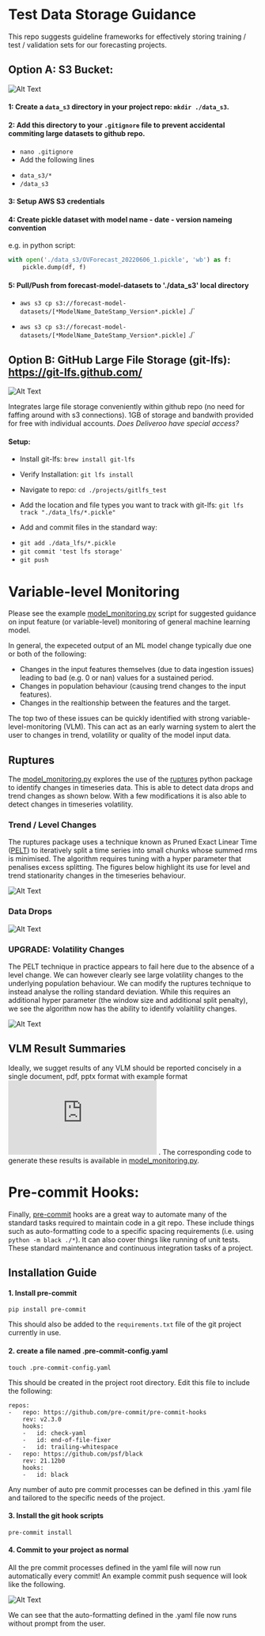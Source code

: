 # Test Data Storage Guidance

This repo suggests guideline frameworks for effectively storing training / test / validation sets for our forecasting projects.



## Option A: S3 Bucket:

![Alt Text](https://github.com/dstarkey1/model_data_storage_template/blob/main/img/s3_img.png)


#### 1: Create a `data_s3` directory in your project repo: `mkdir ./data_s3`.

#### 2: Add this directory to your `.gitignore` file to prevent accidental commiting large datasets to github repo.
* `nano .gitignore`
* Add the following lines
-  `data_s3/*`
-  `/data_s3`

#### 3: Setup AWS S3 credentials

#### 4: Create pickle dataset with model name - date - version nameing convention

e.g. in python script:
```python
with open('./data_s3/OVForecast_20220606_1.pickle', 'wb') as f:
    pickle.dump(df, f)
```

#### 5: Pull/Push from forecast-model-datasets to './data_s3' local directory
* `aws s3 cp s3://forecast-model-datasets/[*ModelName_DateStamp_Version*.pickle]` ./`

* `aws s3 cp s3://forecast-model-datasets/[*ModelName_DateStamp_Version*.pickle]` ./`



## Option B: GitHub Large File Storage (git-lfs): https://git-lfs.github.com/


![Alt Text](https://github.com/dstarkey1/model_data_storage_template/blob/main/img/lfs_img.png)

Integrates large file storage conveniently within github repo (no need for faffing around with s3 connections). 1GB of storage and bandwith provided for free with individual accounts. _Does Deliveroo have special access?_

#### Setup:

* Install git-lfs: `brew install git-lfs `

* Verify Installation: `git lfs install`

* Navigate to repo: `cd ./projects/gitlfs_test`

* Add the location and file types you want to track with git-lfs: `git lfs track "./data_lfs/*.pickle"`

* Add and commit files in the standard way:
- `git add ./data_lfs/*.pickle`
- `git commit 'test lfs storage'`
-  `git push`




# Variable-level Monitoring

Please see the example [model_monitoring.py](https://github.com/dstarkey1/model_data_storage_template/blob/main/model_monitoring.py) script for suggested guidance on input feature (or variable-level) monitoring of general machine learning model.

In general, the expeceted output of an ML model change typically due one or both of the following:

* Changes in the input features themselves (due to data ingestion issues) leading to bad (e.g. 0 or nan) values for a sustained period.
* Changes in population behaviour (causing trend changes to the input features).
* Changes in the realtionship between the features and the target.

The top two of these issues can be quickly identified with strong variable-level-monitoring (VLM). This can act as an early warning system to alert the user to changes in trend, volatility or quality of the model input data.

## Ruptures
The [model_monitoring.py](https://github.com/dstarkey1/model_data_storage_template/blob/main/model_monitoring.py) explores the use of the [ruptures](https://github.com/deepcharles/ruptures) python package to identify changes in timeseries data. This is able to detect data drops and trend changes as shown below. With a few modifications it is also able to detect changes in timeseries volatility.

### Trend / Level Changes

The ruptures package uses a technique known as Pruned Exact Linear Time ([PELT](https://article.sciencepublishinggroup.com/html/10.11648.j.ajtas.20150406.30.html)) to iteratively split a time series into small chunks whose summed rms is minimised. The algorithm requires tuning with a hyper parameter that penalises excess splitting. The figures below highlight its use for level and trend stationarity changes in the timeseries behaviour.

![Alt Text](https://github.com/dstarkey1/model_data_storage_template/blob/main/img/trend_example.png)

### Data Drops

![Alt Text](https://github.com/dstarkey1/model_data_storage_template/blob/main/img/dropoff.png)



### UPGRADE: Volatility Changes

The PELT technique in practice appears to fail here due to the absence of a level change. We can however clearly see large volatility changes to the underlying population behaviour. We can modify the ruptures technique to instead analyse the rolling standard deviation. While this requires an additional hyper parameter (the window size and additional split penalty), we see the algorithm now has the ability to identify volaitility changes.

![Alt Text](https://github.com/dstarkey1/model_data_storage_template/blob/main/img/volatility_example.png)





## VLM Result Summaries

Ideally, we sugget results of any VLM should be reported concisely in a single document, pdf, pptx format with example format ![here](https://github.com/dstarkey1/model_data_storage_template/blob/main/img/variable_level_monitoring.pdf)
. The corresponding code to generate these results is available in [model_monitoring.py](https://github.com/dstarkey1/model_data_storage_template/blob/main/model_monitoring.py).



# Pre-commit Hooks:

Finally, [pre-commit](https://pre-commit.com/) hooks are a great way to automate many of the standard tasks required to maintain code in a git repo. These include things such as auto-formatting code to a specific spacing requirements (i.e. using `python -m black ./*`). It can also cover things like running of unit tests. These standard maintenance and continuous integration tasks of a project.


## Installation Guide


#### 1. Install pre-commit

`pip install pre-commit`

This should also be added to the `requirements.txt` file of the git project currently in use.


#### 2. create a file named .pre-commit-config.yaml

`touch .pre-commit-config.yaml`

This should be created in the project root directory. Edit this file to include the following:

```
repos:
-   repo: https://github.com/pre-commit/pre-commit-hooks
    rev: v2.3.0
    hooks:
    -   id: check-yaml
    -   id: end-of-file-fixer
    -   id: trailing-whitespace
-   repo: https://github.com/psf/black
    rev: 21.12b0
    hooks:
    -   id: black
```

Any number of auto pre commit processes can be defined in this .yaml file and tailored to the specific needs of the project.


#### 3. Install the git hook scripts

`pre-commit install`



#### 4. Commit to your project as normal

All the pre commit processes defined in the yaml file will now run automatically every commit! An example commit push sequence will look like the following.

![Alt Text](https://github.com/dstarkey1/model_data_storage_template/blob/main/img/example_precommit.png)


We can see that the auto-formatting defined in the .yaml file now runs without prompt from the user.
